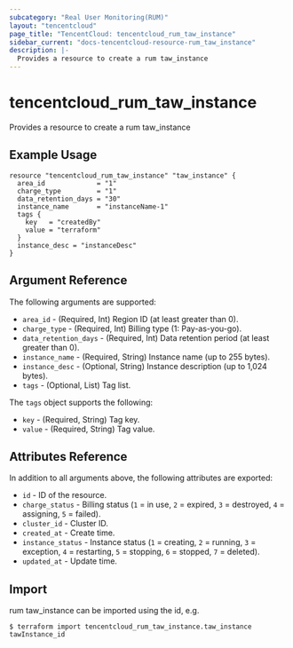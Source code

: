 ```yaml
---
subcategory: "Real User Monitoring(RUM)"
layout: "tencentcloud"
page_title: "TencentCloud: tencentcloud_rum_taw_instance"
sidebar_current: "docs-tencentcloud-resource-rum_taw_instance"
description: |-
  Provides a resource to create a rum taw_instance
---
```


# tencentcloud_rum_taw_instance

Provides a resource to create a rum taw_instance

## Example Usage

```hcl
resource "tencentcloud_rum_taw_instance" "taw_instance" {
  area_id             = "1"
  charge_type         = "1"
  data_retention_days = "30"
  instance_name       = "instanceName-1"
  tags {
    key   = "createdBy"
    value = "terraform"
  }
  instance_desc = "instanceDesc"
}
```

## Argument Reference

The following arguments are supported:

* `area_id` - (Required, Int) Region ID (at least greater than 0).
* `charge_type` - (Required, Int) Billing type (1: Pay-as-you-go).
* `data_retention_days` - (Required, Int) Data retention period (at least greater than 0).
* `instance_name` - (Required, String) Instance name (up to 255 bytes).
* `instance_desc` - (Optional, String) Instance description (up to 1,024 bytes).
* `tags` - (Optional, List) Tag list.

The `tags` object supports the following:

* `key` - (Required, String) Tag key.
* `value` - (Required, String) Tag value.

## Attributes Reference

In addition to all arguments above, the following attributes are exported:

* `id` - ID of the resource.
* `charge_status` - Billing status (`1` = in use, `2` = expired, `3` = destroyed, `4` = assigning, `5` = failed).
* `cluster_id` - Cluster ID.
* `created_at` - Create time.
* `instance_status` - Instance status (`1` = creating, `2` = running, `3` = exception, `4` = restarting, `5` = stopping, `6` = stopped, `7` = deleted).
* `updated_at` - Update time.


## Import

rum taw_instance can be imported using the id, e.g.
```
$ terraform import tencentcloud_rum_taw_instance.taw_instance tawInstance_id
```

